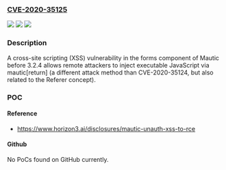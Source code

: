 ### [CVE-2020-35125](https://cve.mitre.org/cgi-bin/cvename.cgi?name=CVE-2020-35125)
![](https://img.shields.io/static/v1?label=Product&message=n%2Fa&color=blue)
![](https://img.shields.io/static/v1?label=Version&message=n%2Fa&color=blue)
![](https://img.shields.io/static/v1?label=Vulnerability&message=n%2Fa&color=brighgreen)

### Description

A cross-site scripting (XSS) vulnerability in the forms component of Mautic before 3.2.4 allows remote attackers to inject executable JavaScript via mautic[return] (a different attack method than CVE-2020-35124, but also related to the Referer concept).

### POC

#### Reference
- https://www.horizon3.ai/disclosures/mautic-unauth-xss-to-rce

#### Github
No PoCs found on GitHub currently.

